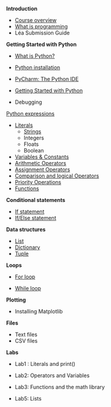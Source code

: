 **Introduction**

- [Course overview]()
- [What is programming](./Notes/WhatIsProgramming)
- Léa Submission Guide

**Getting Started with Python**

- [What is Python?](./Notes/Introduction_to_Python)

- [Python installation](./Notes/Python_Installation)

- [PyCharm: The Python IDE](./Notes/PyCharm_IDE_installation)

- [Getting Started with Python](./Notes/create_new_project)

- Debugging

  

[Python expressions](./Notes/01_Expressions_Intro)

- [Literals](./Notes/01_Expressions_Literals)
  - [Strings](./Notes/01_Expressions_Literals_Strings)
  - Integers
  - Floats
  - Boolean
- [Variables & Constants](./Notes/01_Expressions_Variables_Constants)
- [Arithmetic Operators](./Notes/01_Expressions_Operators)
- [Assignment Operators](./Notes/01_Expressions_Operators_Assignment)
- [Comparison and logical Operators](./Notes/01_Expressions_Operators_Logical)
- [Priority Operations](./Notes/01_Expressions_Priority_Operators)
- [Functions](./Notes/01_Expressions_Functions)

**Conditional statements**

- [If statement](./Notes/03_Conditions_if)
- [If/Else statement](./Notes/03_Conditions_if-else)

**Data structures**

- [List](./Notes/02_list)
- [Dictionary](./Notes/02_Dictionaries)
- [Tuple](./Notes/02_Tuples)

**Loops**

- [For loop](./Notes/04_for_loop)

- [While loop](./Notes/04_while_loop)

  

**Plotting**

- Installing Matplotlib



**Files**

- Text files
- CSV files



**Labs** 

- Lab1 : Literals and print()

- Lab2: Operators and Variables

- Lab3: Functions and the math library

- Lab5: Lists

  











